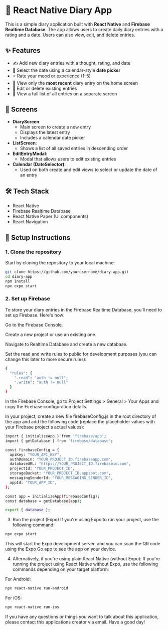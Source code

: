 # 📔 React Native Diary App

This is a simple diary application built with **React Native** and **Firebase Realtime Database**. The app allows users to create daily diary entries with a rating and a date. Users can also view, edit, and delete entries.

## ✨ Features

- ✍️ Add new diary entries with a thought, rating, and date
- 📅 Select the date using a calendar-style **date picker**
- ⭐ Rate your mood or experience (1–5)
- 📝 View only the **most recent** diary entry on the home screen
- 🔄 Edit or delete existing entries
- 📜 View a full list of all entries on a separate screen

## 📱 Screens

- **DiaryScreen**:  
  - Main screen to create a new entry  
  - Displays the latest entry  
  - Includes a calendar date picker  
- **ListScreen**:  
  - Shows a list of all saved entries in descending order  
- **EditEntryModal**:  
  - Modal that allows users to edit existing entries  
- **Calendar (DateSelector)**:  
  - Used on both create and edit views to select or update the date of an entry

## 🛠️ Tech Stack

- React Native
- Firebase Realtime Database
- React Native Paper (UI components)
- React Navigation

## 🔧 Setup Instructions

### 1. Clone the repository

Start by cloning the repository to your local machine:

```bash
git clone https://github.com/yourusername/diary-app.git
cd diary-app
npm install
npx expo start
```

### 2. Set up Firebase

To store your diary entries in the Firebase Realtime Database, you'll need to set up Firebase. Here's how:

Go to the Firebase Console.

Create a new project or use an existing one.

Navigate to Realtime Database and create a new database.

Set the read and write rules to public for development purposes (you can change this later to more secure rules):

```bash
{
  "rules": {
    ".read": "auth != null",
    ".write": "auth != null"
  }
}
```
In the Firebase Console, go to Project Settings > General > Your Apps and copy the Firebase configuration details.

In your project, create a new file firebaseConfig.js in the root directory of the app and add the following code (replace the placeholder values with your Firebase project's actual values):

```bash
import { initializeApp } from 'firebase/app';
import { getDatabase } from 'firebase/database';

const firebaseConfig = {
  apiKey: "YOUR_API_KEY",
  authDomain: "YOUR_PROJECT_ID.firebaseapp.com",
  databaseURL: "https://YOUR_PROJECT_ID.firebaseio.com",
  projectId: "YOUR_PROJECT_ID",
  storageBucket: "YOUR_PROJECT_ID.appspot.com",
  messagingSenderId: "YOUR_MESSAGING_SENDER_ID",
  appId: "YOUR_APP_ID",
};

const app = initializeApp(firebaseConfig);
const database = getDatabase(app);

export { database };
```
3. Run the project (Expo)
If you're using Expo to run your project, use the following command:

```bash
npx expo start
```
This will start the Expo development server, and you can scan the QR code using the Expo Go app to see the app on your device.

4. Alternatively, if you're using plain React Native (without Expo):
If you're running the project using React Native without Expo, use the following commands depending on your target platform:

For Android:
```bash
npx react-native run-android
```
For iOS:
```bash
npx react-native run-ios
```

If you have any questions or things you want to talk about this application, please contact this applications creator via email. Have a good day!
